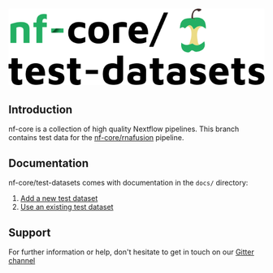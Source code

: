 # ![rnafusion/test-datasets](docs/images/test-datasets_logo.png)

## Introduction

nf-core is a collection of high quality Nextflow pipelines. This branch contains test data for the [nf-core/rnafusion](https://github.com/nf-core/rnafusion) pipeline.

## Documentation
nf-core/test-datasets comes with documentation in the `docs/` directory:

01. [Add a new  test dataset](https://github.com/nf-core/test-datasets/blob/master/docs/ADD_NEW_DATA.md)
02. [Use an existing test dataset](https://github.com/nf-core/test-datasets/blob/master/docs/USE_EXISTING_DATA.md)

## Support

For further information or help, don't hesitate to get in touch on our [Gitter channel](https://gitter.im/nf-core/Lobby)